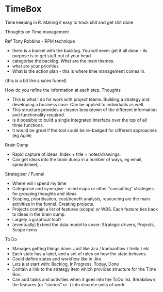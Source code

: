 # TimeBox
Time keeping in R.  Making it easy to track shit and get shit done


Thoughts on Time management

Ref Tony Robbins - RPM technique
  - there is a bucket with the backlog.  You will never get it all done - its purpose is to get stuff out of your head
  - categorise the backlog.  What are the main themes.
  - what are your priorities
  - What is the action plan - this is where time management comes in.

 (this is a bit like a sales funnel)

 How do you refine the information at each step.
 Thoughts	
 - This is what I do for work with project teams.  Building a strategy and developing a business case.  Can be applied to individuals as well.	
 - This structure provides a cleaner breakdown of the different information and functionality required.
 - Is it possible to build a single integrated interface over the top of all three functions.
 - It would be great if the tool could be re-badged for different approaches (eg Agile)
 
 Brain Dump	
 - Rapid capture of ideas.  Index + title + notes/drawings.	
 - Can get ideas into the brain dump in a number of ways, eg email, spreadsheet, .	
 
 Strategiser / Funnel
 - Where will I spend my time	
 - Categorise and synergise - mind maps or other "consulting" strategies for grouping thoughts and ideas	
 - Scoping, prioritisation, cost/benefit analysis, resourcing are the main activities in the funnel.  Creating projects.	
 - Projects contain a list of features (scope) or WBS.  Each feature ties back to ideas in the brain dump.	
 - Largely a graphical tool?	
 - [eventually] Extend the data model to cover: Strategic drivers, Projects, Scope items
 
 To Do
 - Manages getting things done.  Just like Jira / kanbanflow / trello / etc	
 - Each state has a label, and a set of rules on how the state behaves.	
 - Could define states and workflow like in Jira	
 - Lets just start with: Backlog, InProgress, Today, Done	
 - Contain a link to the strategy item which provides structure for the Time Box.  	
 - Can add tasks and activities when it goes into the ToDo list.  Breakdown the features (or "stories" or .) into discrete units of work	
 
